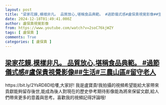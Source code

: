 ```yaml
---
layout: post
title: "梁家花饃,模樣非凡。 品質放心,堪稱食品典範。 #過節儀式感#盧保貴視覺影像##生活#三農山區#留守老人"
date: 2024-12-18T01:49:41.000Z
author: 盧保貴視覺影像
from: https://www.youtube.com/watch?v=2soC76kjWZY
tags: [ 盧保貴 ]
comments: True
categories: [ 盧保貴 ]
---
```

<!--1734486581000-->
[梁家花饃,模樣非凡。 品質放心,堪稱食品典範。 #過節儀式感#盧保貴視覺影像##生活#三農山區#留守老人](https://www.youtube.com/watch?v=2soC76kjWZY)
------

<div>
https://bit.ly/2YsRD8D哈嘍,大家好! 我是盧寶貴!我拍攝的視頻希望能給大家帶來貢獻能夠留存後世,能成為後人對現在的歷史參考期待影像能為將來保留文獻,給人們帶來更多的意義與思考。喜歡我的視頻記得評論哦!
</div>
